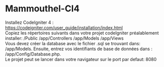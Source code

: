 # Mammouthel-CI4
Installez CodeIgniter 4 : https://codeigniter.com/user_guide/installation/index.html<br>
Copiez les répertoires suivants dans votre projet codeIgniter préalablement installer: /Public /app/Controllers /app/Models /app/Views<br>
Vous devez créer la database avec le fichier .sql se trouvant dans: /app/Models. Ensuite, entrez vos identifiants de base de données dans : /app/Config/Database.php.<br> Le projet peut se lancer dans votre navigateur sur le port par defaut: 8080
